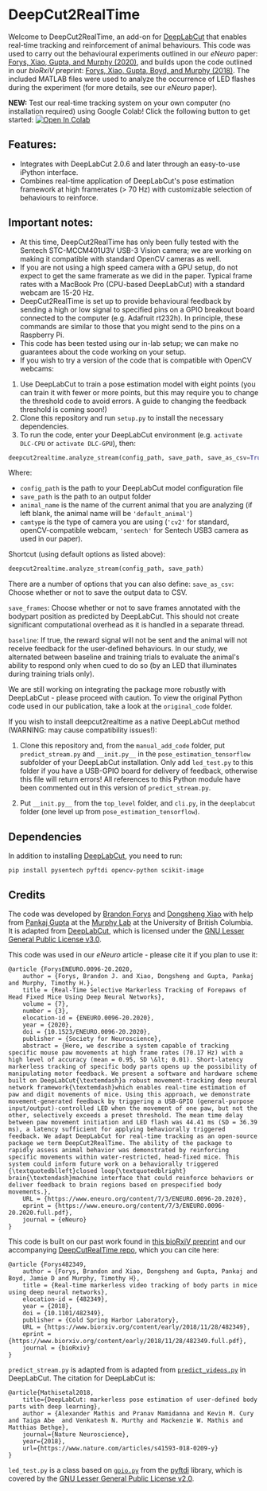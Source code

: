 # DeepCut2RealTime
Welcome to DeepCut2RealTime, an add-on for [DeepLabCut](https://github.com/DeepLabCut/DeepLabCut) that enables real-time tracking
and reinforcement of animal behaviours. This code was used to carry out the behavioural experiments outlined
in our _eNeuro_ paper: [Forys, Xiao, Gupta, and Murphy (2020)](https://doi.org/10.1523/ENEURO.0096-20.2020), 
and builds upon the code outlined in our _bioRxiV_ preprint: [Forys, Xiao, Gupta, Boyd, and Murphy (2018)](https://doi.org/10.1101/482349). 
The included MATLAB files were used to analyze the occurrence of LED flashes during the experiment (for more details, 
see our _eNeuro_ paper).

**NEW:** Test our real-time tracking system on your own computer (no installation required) using Google Colab! Click
the following button to get started:
[![Open In Colab](https://colab.research.google.com/assets/colab-badge.svg)](https://colab.research.google.com/github/bf777/deepcut2realtime/blob/master/notebooks/deepcut2realtime.ipynb)

## Features:
- Integrates with DeepLabCut 2.0.6 and later through an easy-to-use iPython interface.
- Combines real-time application of DeepLabCut's pose estimation framework at high
framerates (> 70 Hz) with customizable selection of behaviours to reinforce.

## Important notes:
- At this time, DeepCut2RealTime has only been fully tested with the Sentech STC-MCCM401U3V USB-3 Vision camera; we are
working on making it compatible with standard OpenCV cameras as well.
- If you are not using a high speed camera with a GPU setup, do not expect to get the same framerate as we did in the paper. Typical
frame rates with a MacBook Pro (CPU-based DeepLabCut) with a standard webcam are 15-20 Hz.
- DeepCut2RealTime is set up to provide behavioural feedback by sending a high or low
signal to specified pins on a GPIO breakout board connected to the computer (e.g. Adafruit rt232h). In
principle, these commands are similar to those that you might send to the pins on a Raspberry Pi.
- This code has been tested using our in-lab setup; we can make no guarantees about the code working on
your setup.
- If you wish to try a version of the code that is compatible with OpenCV webcams:
1. Use DeepLabCut to train a pose estimation model with eight points (you can train it with fewer or more points, but this
may require you to change the threshold code to avoid errors. A guide to changing the feedback threshold is coming soon!)
2. Clone this repository and run `setup.py` to install the necessary dependencies.
3. To run the code, enter your DeepLabCut environment (e.g. `activate DLC-CPU` or `activate DLC-GPU`), then:
```python
deepcut2realtime.analyze_stream(config_path, save_path, save_as_csv=True, save_frames=True, baseline=False, name=animal_name, camtype='cv2')
```
Where:
 - `config_path` is the path to your DeepLabCut model configuration file
 - `save_path` is the path to an output folder
 - `animal_name` is the name of the current animal that you are analyzing (if left blank, the animal name will be `'default_animal'`)
 - `camtype` is the type of camera you are using (`'cv2'` for standard, openCV-compatible webcam, `'sentech'` for Sentech USB3 camera
 as used in our paper).

Shortcut (using default options as listed above):
```python
deepcut2realtime.analyze_stream(config_path, save_path)
```
 
There are a number of options that you can also define:
`save_as_csv`: Choose whether or not to save the output data to CSV.

`save_frames`: Choose whether or not to save frames annotated with the bodypart position as predicted by DeepLabCut. 
This should not create significant computational overhead as it is handled in a separate thread.

`baseline`: If true, the reward signal will not be sent and the animal will not receive feedback for the user-defined behaviours.
In our study, we alternated between baseline and training trials to evaluate the animal's ability to respond only when cued to do so
(by an LED that illuminates during training trials only).

We are still working on integrating the package more robustly with DeepLabCut - please proceed with caution. To view the
original Python code used in our publication, take a look at the `original_code` folder.

If you wish to install deepcut2realtime as a native DeepLabCut method (WARNING: may cause compatibility issues!):
1. Clone this repository and, from the `manual_add_code` folder, put `predict_stream.py` and `__init.py__` in the `pose_estimation_tensorflow` subfolder
of your DeepLabCut installation. Only add `led_test.py` to this folder if you have a USB-GPIO board for delivery of feedback, otherwise
this file will return errors! All references to this Python module have been commented out in this version of `predict_stream.py`.

2.  Put `__init.py__` from the `top_level` folder, and `cli.py`, in the `deeplabcut` folder (one level up from `pose_estimation_tensorflow`).

## Dependencies
In addition to installing [DeepLabCut](https://github.com/DeepLabCut/DeepLabCut/blob/master/docs/installation.md), you need
to run:
```text
pip install pysentech pyftdi opencv-python scikit-image
```

## Credits
The code was developed by [Brandon Forys](https://github.com/bf777) and [Dongsheng Xiao](https://github.com/DongshengXiao)
with help from [Pankaj Gupta](https://github.com/pankajkgupta) at the [Murphy Lab](https://murphylab.med.ubc.ca/) 
at the University of British Columbia. It is adapted from [DeepLabCut](https://github.com/AlexEMG/DeepLabCut), which is
licensed under the [GNU Lesser General Public License v3.0](https://github.com/AlexEMG/DeepLabCut/blob/master/LICENSE).

This code was used in our _eNeuro_ article - please cite it if you plan to use it:
```text
@article {ForysENEURO.0096-20.2020,
	author = {Forys, Brandon J. and Xiao, Dongsheng and Gupta, Pankaj and Murphy, Timothy H.},
	title = {Real-Time Selective Markerless Tracking of Forepaws of Head Fixed Mice Using Deep Neural Networks},
	volume = {7},
	number = {3},
	elocation-id = {ENEURO.0096-20.2020},
	year = {2020},
	doi = {10.1523/ENEURO.0096-20.2020},
	publisher = {Society for Neuroscience},
	abstract = {Here, we describe a system capable of tracking specific mouse paw movements at high frame rates (70.17 Hz) with a high level of accuracy (mean = 0.95, SD \&lt; 0.01). Short-latency markerless tracking of specific body parts opens up the possibility of manipulating motor feedback. We present a software and hardware scheme built on DeepLabCut{\textemdash}a robust movement-tracking deep neural network framework{\textemdash}which enables real-time estimation of paw and digit movements of mice. Using this approach, we demonstrate movement-generated feedback by triggering a USB-GPIO (general-purpose input/output)-controlled LED when the movement of one paw, but not the other, selectively exceeds a preset threshold. The mean time delay between paw movement initiation and LED flash was 44.41 ms (SD = 36.39 ms), a latency sufficient for applying behaviorally triggered feedback. We adapt DeepLabCut for real-time tracking as an open-source package we term DeepCut2RealTime. The ability of the package to rapidly assess animal behavior was demonstrated by reinforcing specific movements within water-restricted, head-fixed mice. This system could inform future work on a behaviorally triggered {\textquotedblleft}closed loop{\textquotedblright} brain{\textendash}machine interface that could reinforce behaviors or deliver feedback to brain regions based on prespecified body movements.},
	URL = {https://www.eneuro.org/content/7/3/ENEURO.0096-20.2020},
	eprint = {https://www.eneuro.org/content/7/3/ENEURO.0096-20.2020.full.pdf},
	journal = {eNeuro}
}
``` 


This code is built on our past work found in [this bioRxiV preprint](https://doi.org/10.1101/482349)
and our accompanying [DeepCutRealTime repo](https://github.com/bf777/DeepCutRealTime), which you can cite here:
```text
@article {Forys482349,
	author = {Forys, Brandon and Xiao, Dongsheng and Gupta, Pankaj and Boyd, Jamie D and Murphy, Timothy H},
	title = {Real-time markerless video tracking of body parts in mice using deep neural networks},
	elocation-id = {482349},
	year = {2018},
	doi = {10.1101/482349},
	publisher = {Cold Spring Harbor Laboratory},
	URL = {https://www.biorxiv.org/content/early/2018/11/28/482349},
	eprint = {https://www.biorxiv.org/content/early/2018/11/28/482349.full.pdf},
	journal = {bioRxiv}
}
```

`predict_stream.py` is adapted from is adapted from [`predict_videos.py`](https://github.com/DeepLabCut/DeepLabCut/blob/master/deeplabcut/pose_estimation_tensorflow/predict_videos.py)
 in DeepLabCut. The citation for DeepLabCut is:
```text
@article{Mathisetal2018,
    title={DeepLabCut: markerless pose estimation of user-defined body parts with deep learning},
    author = {Alexander Mathis and Pranav Mamidanna and Kevin M. Cury and Taiga Abe  and Venkatesh N. Murthy and Mackenzie W. Mathis and Matthias Bethge},
    journal={Nature Neuroscience},
    year={2018},
    url={https://www.nature.com/articles/s41593-018-0209-y}
}
```

`led_test.py` is a class based on [`gpio.py`](https://github.com/eblot/pyftdi/blob/master/pyftdi/tests/gpio.py) from
 the [pyftdi](https://github.com/eblot/pyftdi) library, which is covered by the [GNU Lesser General Public License v2.0](https://eblot.github.io/pyftdi/license.html).